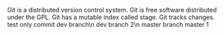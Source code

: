Git is a distributed version control system.
Git is free software distributed under the GPL.
Git has a mutable index called stage.
Git tracks changes.
test only commit
dev branch\n
dev branch 2\n
master branch 
master 1
